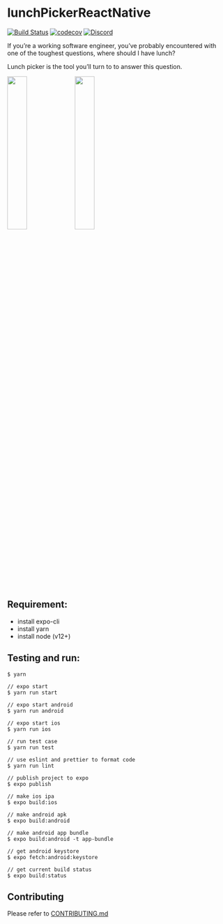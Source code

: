 # lunchPickerReactNative

[![Build Status](https://travis-ci.com/yeukfei02/lunchPickerReactNative.svg?branch=master)](https://travis-ci.com/yeukfei02/lunchPickerReactNative)
[![codecov](https://codecov.io/gh/yeukfei02/lunchPickerReactNative/branch/master/graph/badge.svg)](https://codecov.io/gh/yeukfei02/lunchPickerReactNative)
[![Discord](https://img.shields.io/discord/709280499503202364)](https://discord.gg/ZSwskB2)

If you’re a working software engineer, you’ve probably encountered with one of the toughest questions, where should I have lunch?

Lunch picker is the tool you’ll turn to to answer this question.

[<img src="https://github.com/yeukfei02/lunchPickerReactNative/blob/master/app-store-badge.png" width="30%" height="30%">](https://apps.apple.com/us/app/lunchpickerlite/id1509385881)
[<img src="https://github.com/yeukfei02/lunchPickerReactNative/blob/master/google-play-badge.png" width="30%" height="30%">](https://play.google.com/store/apps/details?id=com.donaldwu.lunchpickerlite)

## Requirement:
 - install expo-cli
 - install yarn
 - install node (v12+)

## Testing and run:
```
$ yarn

// expo start
$ yarn run start

// expo start android
$ yarn run android

// expo start ios
$ yarn run ios

// run test case
$ yarn run test

// use eslint and prettier to format code
$ yarn run lint
```

```
// publish project to expo
$ expo publish

// make ios ipa
$ expo build:ios

// make android apk
$ expo build:android

// make android app bundle
$ expo build:android -t app-bundle

// get android keystore
$ expo fetch:android:keystore

// get current build status
$ expo build:status
```

## Contributing

Please refer to [CONTRIBUTING.md](https://github.com/yeukfei02/lunchPickerReactNative/blob/master/CONTRIBUTING.md)
